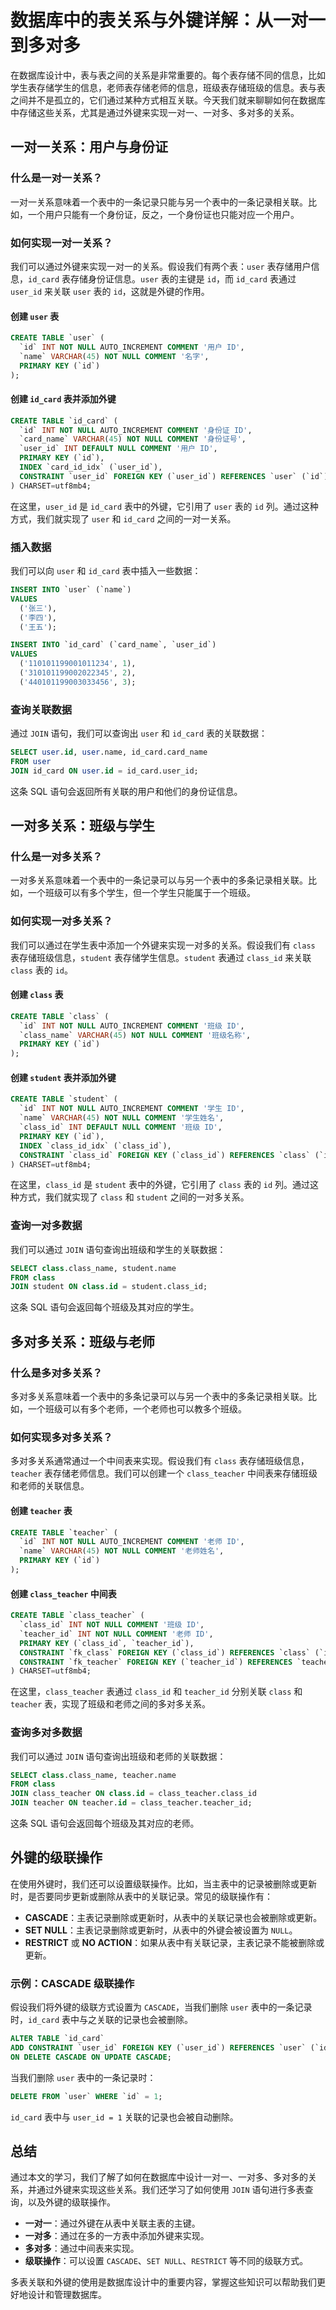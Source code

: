 # 数据库中的表关系与外键详解：从一对一到多对多

在数据库设计中，表与表之间的关系是非常重要的。每个表存储不同的信息，比如学生表存储学生的信息，老师表存储老师的信息，班级表存储班级的信息。表与表之间并不是孤立的，它们通过某种方式相互关联。今天我们就来聊聊如何在数据库中存储这些关系，尤其是通过外键来实现一对一、一对多、多对多的关系。

## 一对一关系：用户与身份证

### 什么是一对一关系？

一对一关系意味着一个表中的一条记录只能与另一个表中的一条记录相关联。比如，一个用户只能有一个身份证，反之，一个身份证也只能对应一个用户。

### 如何实现一对一关系？

我们可以通过外键来实现一对一的关系。假设我们有两个表：`user` 表存储用户信息，`id_card` 表存储身份证信息。`user` 表的主键是 `id`，而 `id_card` 表通过 `user_id` 来关联 `user` 表的 `id`，这就是外键的作用。

#### 创建 `user` 表

```sql
CREATE TABLE `user` (
  `id` INT NOT NULL AUTO_INCREMENT COMMENT '用户 ID',
  `name` VARCHAR(45) NOT NULL COMMENT '名字',
  PRIMARY KEY (`id`)
);
```

#### 创建 `id_card` 表并添加外键

```sql
CREATE TABLE `id_card` (
  `id` INT NOT NULL AUTO_INCREMENT COMMENT '身份证 ID',
  `card_name` VARCHAR(45) NOT NULL COMMENT '身份证号',
  `user_id` INT DEFAULT NULL COMMENT '用户 ID',
  PRIMARY KEY (`id`),
  INDEX `card_id_idx` (`user_id`),
  CONSTRAINT `user_id` FOREIGN KEY (`user_id`) REFERENCES `user` (`id`)
) CHARSET=utf8mb4;
```

在这里，`user_id` 是 `id_card` 表中的外键，它引用了 `user` 表的 `id` 列。通过这种方式，我们就实现了 `user` 和 `id_card` 之间的一对一关系。

### 插入数据

我们可以向 `user` 和 `id_card` 表中插入一些数据：

```sql
INSERT INTO `user` (`name`)
VALUES
  ('张三'),
  ('李四'),
  ('王五');

INSERT INTO `id_card` (`card_name`, `user_id`)
VALUES
  ('110101199001011234', 1),
  ('310101199002022345', 2),
  ('440101199003033456', 3);
```

### 查询关联数据

通过 `JOIN` 语句，我们可以查询出 `user` 和 `id_card` 表的关联数据：

```sql
SELECT user.id, user.name, id_card.card_name
FROM user
JOIN id_card ON user.id = id_card.user_id;
```

这条 SQL 语句会返回所有关联的用户和他们的身份证信息。

## 一对多关系：班级与学生

### 什么是一对多关系？

一对多关系意味着一个表中的一条记录可以与另一个表中的多条记录相关联。比如，一个班级可以有多个学生，但一个学生只能属于一个班级。

### 如何实现一对多关系？

我们可以通过在学生表中添加一个外键来实现一对多的关系。假设我们有 `class` 表存储班级信息，`student` 表存储学生信息。`student` 表通过 `class_id` 来关联 `class` 表的 `id`。

#### 创建 `class` 表

```sql
CREATE TABLE `class` (
  `id` INT NOT NULL AUTO_INCREMENT COMMENT '班级 ID',
  `class_name` VARCHAR(45) NOT NULL COMMENT '班级名称',
  PRIMARY KEY (`id`)
);
```

#### 创建 `student` 表并添加外键

```sql
CREATE TABLE `student` (
  `id` INT NOT NULL AUTO_INCREMENT COMMENT '学生 ID',
  `name` VARCHAR(45) NOT NULL COMMENT '学生姓名',
  `class_id` INT DEFAULT NULL COMMENT '班级 ID',
  PRIMARY KEY (`id`),
  INDEX `class_id_idx` (`class_id`),
  CONSTRAINT `class_id` FOREIGN KEY (`class_id`) REFERENCES `class` (`id`)
) CHARSET=utf8mb4;
```

在这里，`class_id` 是 `student` 表中的外键，它引用了 `class` 表的 `id` 列。通过这种方式，我们就实现了 `class` 和 `student` 之间的一对多关系。

### 查询一对多数据

我们可以通过 `JOIN` 语句查询出班级和学生的关联数据：

```sql
SELECT class.class_name, student.name
FROM class
JOIN student ON class.id = student.class_id;
```

这条 SQL 语句会返回每个班级及其对应的学生。

## 多对多关系：班级与老师

### 什么是多对多关系？

多对多关系意味着一个表中的多条记录可以与另一个表中的多条记录相关联。比如，一个班级可以有多个老师，一个老师也可以教多个班级。

### 如何实现多对多关系？

多对多关系通常通过一个中间表来实现。假设我们有 `class` 表存储班级信息，`teacher` 表存储老师信息。我们可以创建一个 `class_teacher` 中间表来存储班级和老师的关联信息。

#### 创建 `teacher` 表

```sql
CREATE TABLE `teacher` (
  `id` INT NOT NULL AUTO_INCREMENT COMMENT '老师 ID',
  `name` VARCHAR(45) NOT NULL COMMENT '老师姓名',
  PRIMARY KEY (`id`)
);
```

#### 创建 `class_teacher` 中间表

```sql
CREATE TABLE `class_teacher` (
  `class_id` INT NOT NULL COMMENT '班级 ID',
  `teacher_id` INT NOT NULL COMMENT '老师 ID',
  PRIMARY KEY (`class_id`, `teacher_id`),
  CONSTRAINT `fk_class` FOREIGN KEY (`class_id`) REFERENCES `class` (`id`),
  CONSTRAINT `fk_teacher` FOREIGN KEY (`teacher_id`) REFERENCES `teacher` (`id`)
) CHARSET=utf8mb4;
```

在这里，`class_teacher` 表通过 `class_id` 和 `teacher_id` 分别关联 `class` 和 `teacher` 表，实现了班级和老师之间的多对多关系。

### 查询多对多数据

我们可以通过 `JOIN` 语句查询出班级和老师的关联数据：

```sql
SELECT class.class_name, teacher.name
FROM class
JOIN class_teacher ON class.id = class_teacher.class_id
JOIN teacher ON teacher.id = class_teacher.teacher_id;
```

这条 SQL 语句会返回每个班级及其对应的老师。

## 外键的级联操作

在使用外键时，我们还可以设置级联操作。比如，当主表中的记录被删除或更新时，是否要同步更新或删除从表中的关联记录。常见的级联操作有：

- **CASCADE**：主表记录删除或更新时，从表中的关联记录也会被删除或更新。
- **SET NULL**：主表记录删除或更新时，从表中的外键会被设置为 `NULL`。
- **RESTRICT** 或 **NO ACTION**：如果从表中有关联记录，主表记录不能被删除或更新。

### 示例：CASCADE 级联操作

假设我们将外键的级联方式设置为 `CASCADE`，当我们删除 `user` 表中的一条记录时，`id_card` 表中与之关联的记录也会被删除。

```sql
ALTER TABLE `id_card`
ADD CONSTRAINT `user_id` FOREIGN KEY (`user_id`) REFERENCES `user` (`id`)
ON DELETE CASCADE ON UPDATE CASCADE;
```

当我们删除 `user` 表中的一条记录时：

```sql
DELETE FROM `user` WHERE `id` = 1;
```

`id_card` 表中与 `user_id = 1` 关联的记录也会被自动删除。

## 总结

通过本文的学习，我们了解了如何在数据库中设计一对一、一对多、多对多的关系，并通过外键来实现这些关系。我们还学习了如何使用 `JOIN` 语句进行多表查询，以及外键的级联操作。

- **一对一**：通过外键在从表中关联主表的主键。
- **一对多**：通过在多的一方表中添加外键来实现。
- **多对多**：通过中间表来实现。
- **级联操作**：可以设置 `CASCADE`、`SET NULL`、`RESTRICT` 等不同的级联方式。

多表关联和外键的使用是数据库设计中的重要内容，掌握这些知识可以帮助我们更好地设计和管理数据库。
